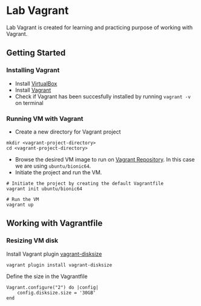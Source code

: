 # Lab Vagrant

Lab Vagrant is created for learning and practicing purpose of working with Vagrant.

## Getting Started

### Installing Vagrant
  - Install [VirtualBox](https://www.virtualbox.org/)
  - Install [Vagrant](https://www.vagrantup.com/downloads)
  - Check if Vagrant has been succesfully installed by running `vagrant -v` on terminal

### Running VM with Vagrant
- Create a new directory for Vagrant project
```
mkdir <vagrant-project-directory>
cd <vagrant-project-directory>
```
- Browse the desired VM image to run on [Vagrant Repository](https://app.vagrantup.com/boxes/search). In this case we are using `ubuntu/bionic64`.
- Initiate the project and run the VM.
```
# Initiate the project by creating the default Vagrantfile
vagrant init ubuntu/bionic64

# Run the VM
vagrant up
```

## Working with Vagrantfile

### Resizing VM disk
Install Vagrant plugin [vagrant-disksize](https://github.com/sprotheroe/vagrant-disksize)
```
vagrant plugin install vagrant-disksize
```
Define the size in the Vagrantfile
```
Vagrant.configure("2") do |config|
    config.disksize.size = '30GB'
end
```
